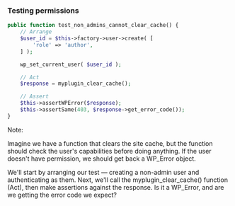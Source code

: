 ### Testing permissions

```php
public function test_non_admins_cannot_clear_cache() {
    // Arrange
    $user_id = $this->factory->user->create( [
        'role' => 'author',
    ] );

    wp_set_current_user( $user_id );

    // Act
    $response = myplugin_clear_cache();

    // Assert
    $this->assertWPError($response);
    $this->assertSame(403, $response->get_error_code());
}
```

Note:

Imagine we have a function that clears the site cache, but the function should check the user's capabilities before doing anything. If the user doesn't have permission, we should get back a WP_Error object.

We'll start by arranging our test — creating a non-admin user and authenticating as them. Next, we'll call the myplugin_clear_cache() function (Act), then make assertions against the response. Is it a WP_Error, and are we getting the error code we expect?
